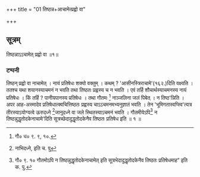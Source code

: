 +++
title = "01 तिष्ठन्न+आचामेत्प्रह्वो वा"

+++
## सूत्रम्
तिष्ठन्नाऽऽचामेत् प्रह्वो वा ॥१॥  
### टप्पनी
तिष्ठन् प्रह्वो वा नाचामेत् । नायं प्रतिषेधः शक्यो वक्तुम् । कथम् ? 'आसीनस्त्रिराचामे'(१६२.)दिति वक्ष्यति । ततश्च यथा शयानस्याचमनं न भवति तथा तिष्ठतः प्रह्वस्य च न भवति । एवं तर्हि शौचार्थस्याचमनस्य नायं प्रतिषेधः । किं तर्हि ? पानीयपानस्य प्रतिषेधः । तथा गौतमः [^१] नाञ्जलिना जलं पिबेत् । न तिष्ठ'न्निति । अपर आह-अस्मादेव प्रतिषेधात्क्वचित्तिष्ठतः प्रह्वस्य चाऽऽचमनमभ्यनुज्ञातं भवति । तेन 'भूमिगतास्वप्स्वि'त्यत्र तीरस्याऽयोग्यत्वे ऊरुदध्ने [^२]जानुदध्ने वा जले स्थितस्याऽचमनं भवति । गौतमीयेऽपि[^३] न तिष्ठन्नुद्धृतोदकेनाचामे'दिति सूत्रच्छेदादुद्धृतोदकेनैव तिष्ठतः प्रतिषेध इति ॥ १ ॥  

[^१]: गौ० ध० ९. ९, १०.  

[^२]: नाभिदध्ने, इति च. पु  

[^३]:

    गौ० ९. १० गौतमोऽपि न तिष्ठन्नुद्धृतोदकेनाचामेत् इति सूत्रभेदादुद्धृतोदकेनैव तिष्ठतः प्रतिषेधमाह” इति क. पु.  
